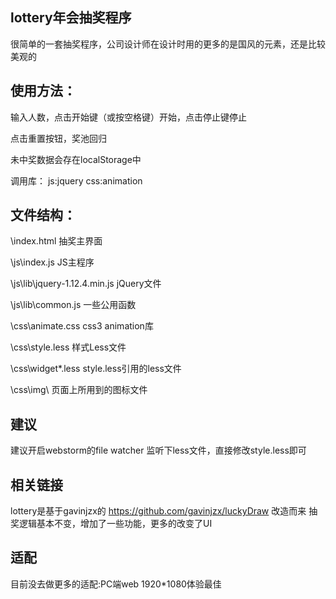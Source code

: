 ## lottery年会抽奖程序

很简单的一套抽奖程序，公司设计师在设计时用的更多的是国风的元素，还是比较美观的

## 使用方法：

输入人数，点击开始键（或按空格键）开始，点击停止键停止

点击重置按钮，奖池回归

未中奖数据会存在localStorage中

调用库： js:jquery css:animation

## 文件结构：

\index.html 抽奖主界面

\js\index.js JS主程序

\js\lib\jquery-1.12.4.min.js jQuery文件

\js\lib\common.js 一些公用函数

\css\animate.css css3 animation库

\css\style.less 样式Less文件

\css\widget*.less style.less引用的less文件

\css\img\ 页面上所用到的图标文件

## 建议
建议开启webstorm的file watcher 监听下less文件，直接修改style.less即可

## 相关链接
lottery是基于gavinjzx的 https://github.com/gavinjzx/luckyDraw 改造而来
抽奖逻辑基本不变，增加了一些功能，更多的改变了UI

## 适配
目前没去做更多的适配:PC端web 1920*1080体验最佳
